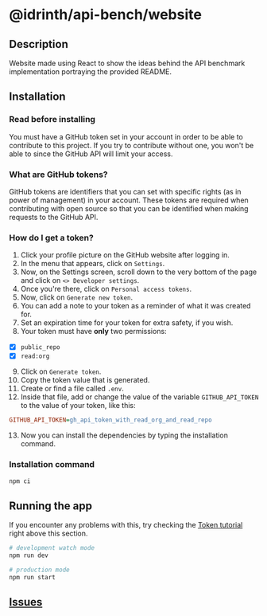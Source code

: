 # @idrinth/api-bench/website

## Description

Website made using React to show the ideas behind the API benchmark
implementation portraying the provided README.

## Installation

### Read before installing

You must have a GitHub token set in your account in order to be able to
contribute to this project. If you try to contribute without one, you
won't be able to since the GitHub API will limit your access.

### What are GitHub tokens?

GitHub tokens are identifiers that you can set with specific rights
(as in power of management) in your account. These tokens are required
when contributing with open source so that you can be identified when
making requests to the GitHub API.

### How do I get a token?

1. Click your profile picture on the GitHub website after logging in.
2. In the menu that appears, click on `Settings`.
3. Now, on the Settings screen, scroll down to the very bottom of the
page and click on `<> Developer settings`.
4. Once you're there, click on `Personal access tokens`.
5. Now, click on `Generate new token`.
6. You can add a note to your token as a reminder of what it
was created for.
7. Set an expiration time for your token for extra safety, if you
wish.
8. Your token must have **only** two permissions:

  - [X] `public_repo`
  - [X] `read:org`

9. Click on `Generate token`.
10. Copy the token value that is generated.
11. Create or find a file called `.env`.
12. Inside that file, add or change the value of the variable
`GITHUB_API_TOKEN` to the value of your token, like this:

```ini
GITHUB_API_TOKEN=gh_api_token_with_read_org_and_read_repo
```

13. Now you can install the dependencies by typing the installation
command.

### Installation command

```bash
npm ci
```

## Running the app

If you encounter any problems with this, try checking the
[Token tutorial](#how-do-i-get-a-token) right above this section.

```bash
# development watch mode
npm run dev

# production mode
npm run start
```

## [Issues](https://github.com/idrinth-api-bench/issues)
